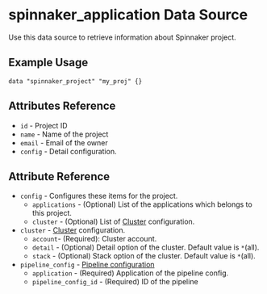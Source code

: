 # spinnaker_application Data Source

Use this data source to retrieve information about Spinnaker project.

## Example Usage

```
data "spinnaker_project" "my_proj" {}
```

## Attributes Reference

* `id` - Project ID
* `name` - Name of the project
* `email` - Email of the owner
* `config` - Detail configuration.

## Attribute Reference 

* `config` - Configures these items for the project.
    * `applications` - (Optional) List of the applications which belongs to this project.
    * `cluster` - (Optional) List of [Cluster](https://spinnaker.io/concepts/clusters/#clusters) configuration.
* `cluster` - [Cluster](https://spinnaker.io/concepts/clusters/#clusters) configuration.
    * `account`- (Required): Cluster account.
    * `detail` - (Optional) Detail option of the cluster. Default value is `*`(all).
    * `stack` - (Optional) Stack option of the cluster. Default value is `*`(all).
* `pipeline_config` - [Pipeline configuration](https://spinnaker.io/concepts/pipelines/#pipeline-configuration)
    * `application` - (Required) Application of the pipeline config.
    * `pipeline_config_id` - (Required) ID of the pipeline
